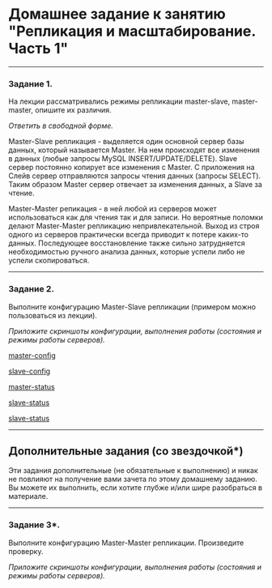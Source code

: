 # Домашнее задание к занятию "Репликация и масштабирование. Часть 1"

---

### Задание 1.

На лекции рассматривались режимы репликации master-slave, master-master, опишите их различия.

*Ответить в свободной форме.*

Master-Slave репликация - выделяется один основной сервер базы данных, который называется Master. На нем происходят все изменения в данных (любые запросы MySQL INSERT/UPDATE/DELETE). Slave сервер постоянно копирует все изменения с Master. С приложения на Слейв сервер отправляются запросы чтения данных (запросы SELECT). Таким образом Master сервер отвечает за изменения данных, а Slave за чтение.

Master-Master репикация - в ней любой из серверов может использоваться как для чтения так и для записи. Но вероятные поломки делают Master-Master репликацию непривлекательной. Выход из строя одного из серверов практически всегда приводит к потере каких-то данных. Последующее восстановление также сильно затрудняется необходимостью ручного анализа данных, которые успели либо не успели скопироваться.

---

### Задание 2.

Выполните конфигурацию Master-Slave репликации (примером можно пользоваться из лекции).

*Приложите скриншоты конфигурации, выполнения работы (состояния и режимы работы серверов).*

[master-config](https://user-images.githubusercontent.com/105008137/181934470-61bfa8fb-acc7-4064-b37b-f3d3df0d8d96.png)

[slave-config](https://user-images.githubusercontent.com/105008137/181934476-6a5905fd-a88a-4c1b-b163-a04869bd7607.png)

[master-status](https://user-images.githubusercontent.com/105008137/181934579-e8fac422-cc2e-4d82-a585-fe805b8609b1.png)

[slave-status](https://user-images.githubusercontent.com/105008137/181934534-894211a5-f631-495b-b990-c2adbe4017bd.png)

[slave-status](https://user-images.githubusercontent.com/105008137/181934590-28621d41-cbb3-4128-a46c-a87104dcac8f.png)



---

## Дополнительные задания (со звездочкой*)

Эти задания дополнительные (не обязательные к выполнению) и никак не повлияют на получение вами зачета по этому домашнему заданию. Вы можете их выполнить, если хотите глубже и/или шире разобраться в материале.

---

### Задание 3*. 

Выполните конфигурацию Master-Master репликации. Произведите проверку.

*Приложите скриншоты конфигурации, выполнения работы (состояния и режимы работы серверов).*

